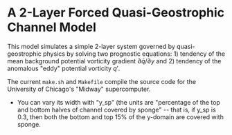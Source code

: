 # A 2-Layer Forced Quasi-Geostrophic Channel Model
This model simulates a simple 2-layer system governed by quasi-geostrophic physics by solving two prognostic equations: 1) tendency of the mean background potential vorticity gradient $\partial \bar{q}/\partial y$ and 2) tendency of the anomalous "eddy" potential vorticity $q'$. 
<!-- integrates the equations for a simple 2-layer quasi-geostrophic equations -->
The current `make.sh` and `Makefile` compile the source code for the University of Chicago's "Midway" supercomputer.
* You can vary its width with "y_sp" (the units are "percentage of the top and bottom halves of channel covered by sponge" -- that is, if y_sp is 0.3, then both the bottom and top 15% of the y-domain are covered with sponge.
